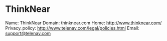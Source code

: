 
# ThinkNear

Name: ThinkNear
Domain: thinknear.com
Home: http://www.thinknear.com/
Privacy_policy: http://www.telenav.com/legal/policies.html
Email: support@telenav.com
